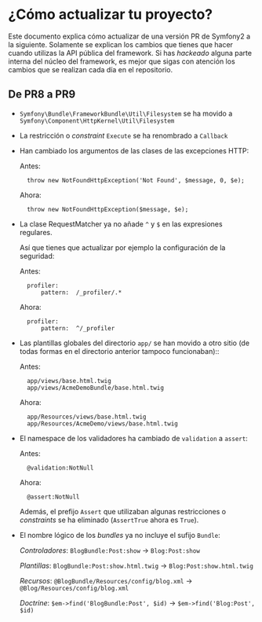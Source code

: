 ¿Cómo actualizar tu proyecto?
=============================

Este documento explica cómo actualizar de una versión PR de Symfony2 a la siguiente. Solamente se explican los cambios que tienes que hacer cuando utilizas la API pública del framework. Si has *hackeado* alguna parte interna del núcleo del framework, es mejor que sigas con atención los cambios que se realizan cada día en el repositorio.

De PR8 a PR9
------------

* `Symfony\Bundle\FrameworkBundle\Util\Filesystem` se ha movido a
  `Symfony\Component\HttpKernel\Util\Filesystem`

* La restricción o *constraint* `Execute` se ha renombrado a `Callback`

* Han cambiado los argumentos de las clases de las excepciones HTTP:

    Antes:

        throw new NotFoundHttpException('Not Found', $message, 0, $e);

    Ahora:

        throw new NotFoundHttpException($message, $e);

* La clase RequestMatcher ya no añade `^` y `$` en las expresiones regulares.

    Así que tienes que actualizar por ejemplo la configuración de la seguridad:

    Antes:

        profiler:
            pattern:  /_profiler/.*

    Ahora:

        profiler:
            pattern:  ^/_profiler

* Las plantillas globales del directorio `app/` se han movido a otro sitio (de todas formas en el directorio anterior tampoco funcionaban)::

    Antes:

        app/views/base.html.twig
        app/views/AcmeDemoBundle/base.html.twig

    Ahora:

        app/Resources/views/base.html.twig
        app/Resources/AcmeDemo/views/base.html.twig

* El namespace de los validadores ha cambiado de `validation` a `assert`:

    Antes:

        @validation:NotNull

    Ahora:

        @assert:NotNull

    Además, el prefijo `Assert` que utilizaban algunas restricciones o *constraints* se ha eliminado (`AssertTrue` ahora es `True`).

* El nombre lógico de los *bundles* ya no incluye el sufijo `Bundle`:

    *Controladores*: `BlogBundle:Post:show` -> `Blog:Post:show`

    *Plantillas*:   `BlogBundle:Post:show.html.twig` -> `Blog:Post:show.html.twig`

    *Recursos*:   `@BlogBundle/Resources/config/blog.xml` -> `@Blog/Resources/config/blog.xml`

    *Doctrine*:    `$em->find('BlogBundle:Post', $id)` -> `$em->find('Blog:Post', $id)`
